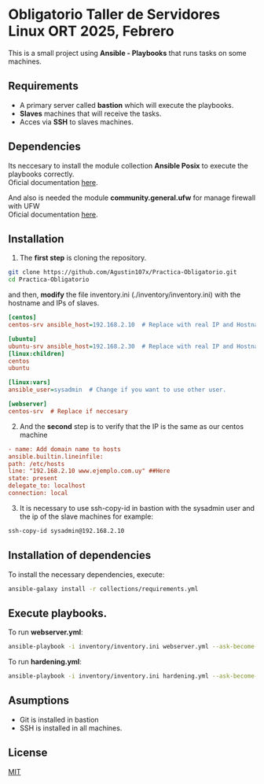 #  Obligatorio Taller de Servidores Linux ORT 2025, Febrero

This is a small project using **Ansible - Playbooks** that runs tasks on some machines.

## Requirements

- A primary server called **bastion** which will execute the playbooks.
- **Slaves** machines that will receive the tasks.
- Acces via **SSH** to slaves machines. 

## Dependencies

Its neccesary to install the module collection **Ansible Posix** to execute the playbooks correctly.    
Oficial documentation [here](https://docs.ansible.com/ansible/latest/collections/ansible/posix/index.html).

And also is needed the module **community.general.ufw** for manage firewall with UFW  
Oficial documentation [here](https://docs.ansible.com/ansible/latest/collections/community/general/ufw_module.html).

## Installation

1. The **first step** is cloning the repository.

```bash
git clone https://github.com/Agustin107x/Practica-Obligatorio.git
cd Practica-Obligatorio
```

and then, **modify** the file inventory.ini (./inventory/inventory.ini) with the hostname and IPs of slaves.

```ini
[centos]
centos-srv ansible_host=192.168.2.10  # Replace with real IP and Hostname 

[ubuntu]
ubuntu-srv ansible_host=192.168.2.30  # Replace with real IP and Hostname 
[linux:children]
centos
ubuntu

[linux:vars]
ansible_user=sysadmin  # Change if you want to use other user.

[webserver]
centos-srv  # Replace if neccesary
```

2. And the **second** step is to verify that the IP is the same as our centos machine

```ini
- name: Add domain name to hosts
ansible.builtin.lineinfile:
path: /etc/hosts
line: "192.168.2.10 www.ejemplo.com.uy" ##Here 
state: present
delegate_to: localhost
connection: local
```  

3. It is necessary to use ssh-copy-id in bastion with the sysadmin user and the ip of the slave machines
for example:  

```bash
ssh-copy-id sysadmin@192.168.2.10  
``` 

## Installation of dependencies
To install the necessary dependencies, execute:

```bash
ansible-galaxy install -r collections/requirements.yml
```

## Execute playbooks.

To run **webserver.yml**:
```bash
ansible-playbook -i inventory/inventory.ini webserver.yml --ask-become-pass
```

To run **hardening.yml**:
```bash
ansible-playbook -i inventory/inventory.ini hardening.yml --ask-become-pass
```

## Asumptions
- Git is installed in bastion    
- SSH is installed in all machines.

## License

[MIT](https://choosealicense.com/licenses/mit/)
